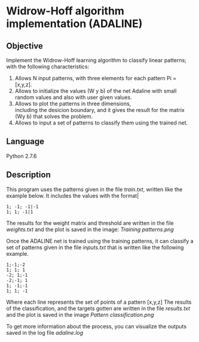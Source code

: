 # Widrow-Hoff algorithm implementation (ADALINE)

## Objective
Implement the Widrow-Hoff learning algorithm  to classify linear patterns;
with the following characteristics: 

1. Allows N input patterns, with three elements for each pattern Pi = [x,y,z]. 
2. Allows to initialize the values (W y b) of the net Adaline with small random values
 and also with user given values.
3. Allows to plot the patterns in three dimensions,  
including the desicion boundary, and it gives the result for the matrix 
(Wy b) that solves the problem.
4. Allows to input a set of patterns to classify them using the trained net.

## Language
Python 2.7.6

## Description
This program uses the patterns given in the file *train.txt*, written like the example 
below. It includes the values with the format<inputs>|<target>
```
1; -1; -1|-1
1; 1; -1|1
```
The results for the weight matrix and threshold are written in the file *weights.txt* 
and the plot is saved in the image: *Training patterns.png*

Once the ADALINE net is trained using the training patterns, it can classify a set of 
patterns given in the file *inputs.txt* that is written like the following example.
```
1;-1;-2
1; 1; 1
-2; 1;-1
-2;-1; 1
1; -1;-1
1; 1; -1
```
Where each line represents the set of points of a pattern [x,y,z]
The results of the classification, and the targets gotten are written in the file 
*results.txt* and the plot is saved in the image *Pattern classification.png*

To get more information about the process, you can visualize the outputs saved in
the log file *adaline.log* 

